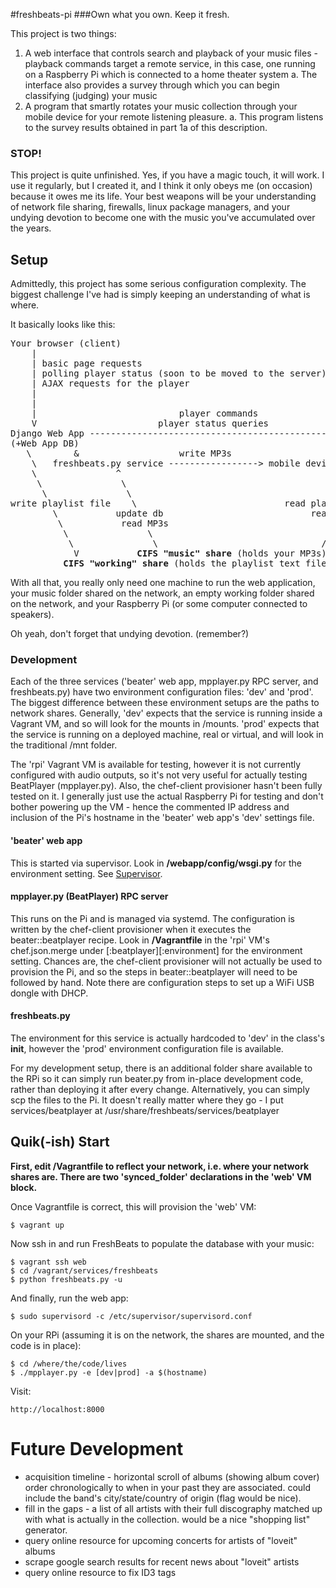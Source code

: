 #freshbeats-pi 
###Own what you own. Keep it fresh.

This project is two things:

1. A web interface that controls search and playback of your music files - playback commands target a remote service, in this case, one running on a Raspberry Pi which is connected to a home theater system
	a. The interface also provides a survey through which you can begin classifying (judging) your music
2. A program that smartly rotates your music collection through your mobile device for your remote listening pleasure.
	a. This program listens to the survey results obtained in part 1a of this description.

### STOP!

This project is quite unfinished. Yes, if you have a magic touch, it will work. I use it regularly, but I created it, and I think it only obeys me (on occasion) because it owes me its life. Your best weapons will be your understanding of network file sharing, firewalls, linux package managers, and your undying devotion to become one with the music you've accumulated over the years.

## Setup

Admittedly, this project has some serious configuration complexity. The biggest challenge I've had is simply keeping an understanding of what is where. 

It basically looks like this:

<pre>
Your browser (client)
	|
	| basic page requests
	| polling player status (soon to be moved to the server)
	| AJAX requests for the player			                       |o |                     | o|
	|											                   |{}| home theater system |{}|
	|											                   |{}|    |                |{}|
	|			    			player commands                            |
	V			 			player status queries                          |
Django Web App -------------------------------------------------> <b>beater.py RPC server</b> (running on the pi)  
(+Web App DB)						                                 ^
   \		&                   write MP3s 	                        /
	\	freshbeats.py service -----------------> mobile device     /
	\ 			    ^       					                  /
     \   			 \  	      				                 /
	  \		 		  \		 					                /
write playlist file	   \		                    read playlist file
		\			update db 		                     read MP3s
		 \  		 read MP3s 		                         /
		  \  			  \			                        /
		   \  			   \			                   /
		 	V	        <b>CIFS "music" share</b> (holds your MP3s)
	      <b>CIFS "working" share</b> (holds the playlist text file)
</pre>

With all that, you really only need one machine to run the web application, your music folder shared on the network, an empty working folder shared on the network, and your Raspberry Pi (or some computer connected to speakers). 

Oh yeah, don't forget that undying devotion. (remember?)

### Development

Each of the three services ('beater' web app, mpplayer.py RPC server, and freshbeats.py) have two environment configuration files: 'dev' and 'prod'. The biggest difference between these environment setups are the paths to network shares. Generally, 'dev' expects that the service is running inside a Vagrant VM, and so will look for the mounts in /mounts. 'prod' expects that the service is running on a deployed machine, real or virtual, and will look in the traditional /mnt folder. 

The 'rpi' Vagrant VM is available for testing, however it is not currently configured with audio outputs, so it's not very useful for actually testing BeatPlayer (mpplayer.py). Also, the chef-client provisioner hasn't been fully tested on it. I generally just use the actual Raspberry Pi for testing and don't bother powering up the VM - hence the commented IP address and inclusion of the Pi's hostname in the 'beater' web app's 'dev' settings file.

#### 'beater' web app

This is started via supervisor. Look in **/webapp/config/wsgi.py** for the environment setting. See [Supervisor](http://supervisord.org/).
	
#### mpplayer.py (BeatPlayer) RPC server

This runs on the Pi and is managed via systemd. The configuration is written by the chef-client provisioner when it executes the beater::beatplayer recipe. Look in **/Vagrantfile** in the 'rpi' VM's chef.json.merge under [:beatplayer][:environment] for the environment setting. Chances are, the chef-client provisioner will not actually be used to provision the Pi, and so the steps in beater::beatplayer will need to be followed by hand. Note there are configuration steps to set up a WiFi USB dongle with DHCP.

#### freshbeats.py

The environment for this service is actually hardcoded to 'dev' in the class's __init__, however the 'prod' environment configuration file is available.
	
For my development setup, there is an additional folder share available to the RPi so it can simply run beater.py from in-place development code, rather than deploying it after every change. Alternatively, you can simply scp the files to the Pi. It doesn't really matter where they go - I put services/beatplayer at /usr/share/freshbeats/services/beatplayer
	
## Quik(-ish) Start

**First, edit /Vagrantfile to reflect your network, i.e. where your network shares are. There are two 'synced_folder' declarations in the 'web' VM block.**

Once Vagrantfile is correct, this will provision the 'web' VM:

	$ vagrant up
	
Now ssh in and run FreshBeats to populate the database with your music:

	$ vagrant ssh web
	$ cd /vagrant/services/freshbeats
	$ python freshbeats.py -u 

And finally, run the web app:

	$ sudo supervisord -c /etc/supervisor/supervisord.conf 
	
On your RPi (assuming it is on the network, the shares are mounted, and the code is in place):

	$ cd /where/the/code/lives
	$ ./mpplayer.py -e [dev|prod] -a $(hostname) 
	
Visit:

	http://localhost:8000
	
# Future Development

* acquisition timeline - horizontal scroll of albums (showing album cover) order chronologically to when in your past they are associated. could include the band's city/state/country of origin (flag would be nice).
* fill in the gaps - a list of all artists with their full discography matched up with what is actually in the collection. would be a nice "shopping list" generator.
* query online resource for upcoming concerts for artists of "loveit" albums
* scrape google search results for recent news about "loveit" artists
* query online resource to fix ID3 tags